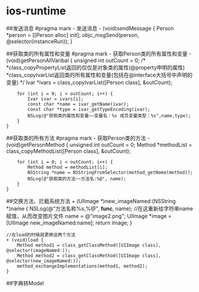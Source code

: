 # ios-runtime

##发送消息
    #pragma mark - 发送消息
	- (void)sendMessage {
    	Person *person = [[Person alloc] init];
    	objc_msgSend(person, @selector(instanceRun));
	}

##获取类的所有属性和变量
	#pragma mark - 获取Person类的所有属性和变量
	- (void)getPersonAllVaribal {
    	unsigned int outCount = 0;
    	/*
     	*class_copyPropertyList返回的仅仅是对象类的属性(@property申明的属性)
     	*class_copyIvarList返回类的所有属性和变量(包括在@interface大括号中声明的变量)
     	*/
    	Ivar *ivars = class_copyIvarList([Person class], &outCount);
    
    	for (int i = 0; i < outCount; i++) {
        	Ivar ivar = ivars[i];
        	const char *name = ivar_getName(ivar);
        	const char *type = ivar_getTypeEncoding(ivar);
        	NSLog(@"获取类的属性和变量~~变量名：%s 成员变量类型：%s",name,type);
    	}
	}

##获取类的所有方法
	#pragma mark - 获取Person类的方法
	- (void)getPersonMethod {
    	unsigned int outCount = 0;
    	Method *methodList = class_copyMethodList([Person class], &outCount);
    
    	for (int i = 0; i < outCount; i++) {
        	Method method = methodList[i];
        	NSString *name = NSStringFromSelector(method_getName(method));
        	NSLog(@"获取类的方法~~方法名:%@", name);
    	}
	}

##交换方法、拦截系统方法
	+ (UIImage *)new_imageNamed:(NSString *)name {
    	NSLog(@"方法名称%s,%@", __func__, name);
    	//在这重新给字符串name赋值，从而改变图片文件
    	name = @"image2.png";
    	UIImage *image = [UIImage new_imageNamed:name];
    	return image;
	}

	//在load的时候就更换这两个方法
	+ (void)load {
    	Method method1 = class_getClassMethod([UIImage class], @selector(imageNamed:));
    	Method method2 = class_getClassMethod([UIImage class], @selector(new_imageNamed:));
    	method_exchangeImplementations(method1, method2);
	}

##字典转Model